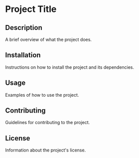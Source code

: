 # Project Title

## Description
A brief overview of what the project does.

## Installation
Instructions on how to install the project and its dependencies.

## Usage
Examples of how to use the project.

## Contributing
Guidelines for contributing to the project.

## License
Information about the project's license.
